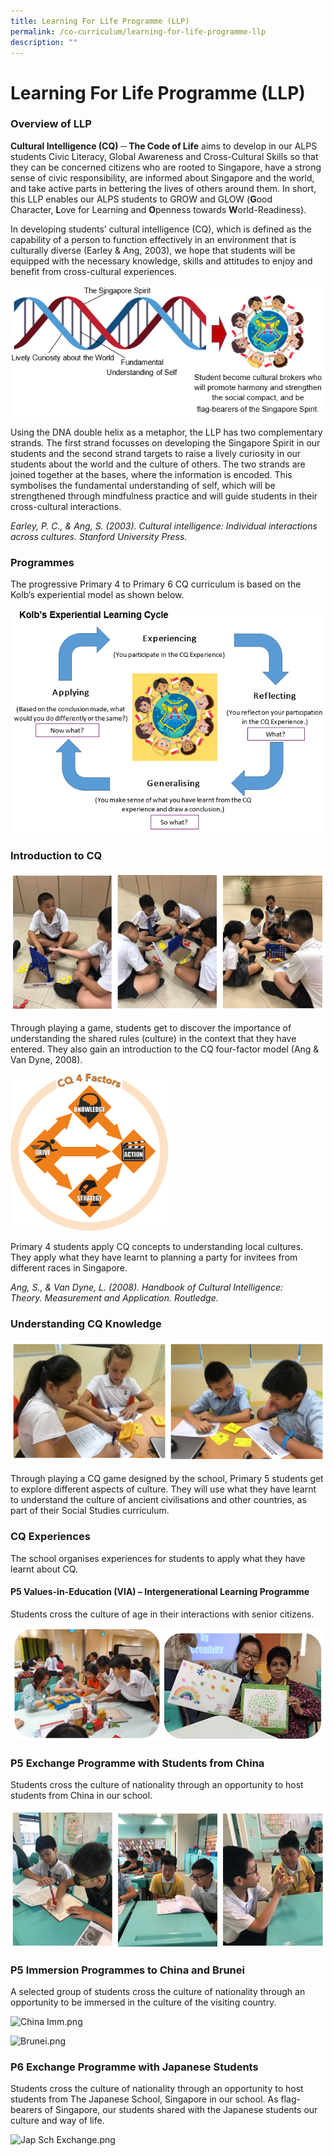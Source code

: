 ```yaml
---
title: Learning For Life Programme (LLP)
permalink: /co-curriculum/learning-for-life-programme-llp
description: ""
---
```

# **Learning For Life Programme (LLP)**

### Overview of LLP

**Cultural Intelligence (CQ) ─ The Code of Life** aims to develop in our ALPS students Civic Literacy, Global Awareness and Cross-Cultural Skills so that they can be concerned citizens who are rooted to Singapore, have a strong sense of civic responsibility, are informed about Singapore and the world, and take active parts in bettering the lives of others around them. In short, this LLP enables our ALPS students to GROW and GLOW (**G**ood Character, **L**ove for Learning and **O**penness towards **W**orld-Readiness). 

In developing students’ cultural intelligence (CQ), which is defined as the capability of a person to function effectively in an environment that is culturally diverse (Earley & Ang, 2003), we hope that students will be equipped with the necessary knowledge, skills and attitudes to enjoy and benefit from cross-cultural experiences.

![](/images/cq%20logo%203.png)

Using the DNA double helix as a metaphor, the LLP has two complementary strands. The first strand focusses on developing the Singapore Spirit in our students and the second strand targets to raise a lively curiosity in our students about the world and the culture of others. The two strands are joined together at the bases, where the information is encoded. This symbolises the fundamental understanding of self, which will be strengthened through mindfulness practice and will guide students in their cross-cultural interactions.   

*Earley, P. C., & Ang, S. (2003). Cultural intelligence: Individual interactions across cultures. Stanford University Press.*

### Programmes
The progressive Primary 4 to Primary 6 CQ curriculum is based on the Kolb’s experiential model as shown below.

![](/images/KOlbs%203.png)

### Introduction to CQ

![](/images/Intro.png)

Through playing a game, students get to discover the importance of understanding the shared rules (culture) in the context that they have entered. They also gain an introduction to the CQ four-factor model (Ang & Van Dyne, 2008).

<img src="/images/4%20factor.png" 
     style="width:50%">

Primary 4 students apply CQ concepts to understanding local cultures. They apply what they have learnt to planning a party for invitees from different races in Singapore.  

*Ang, S., & Van Dyne, L. (2008). Handbook of Cultural Intelligence: Theory. Measurement and Application. Routledge.*

### Understanding CQ Knowledge

![](/images/Game.png)

Through playing a CQ game designed by the school, Primary 5 students get to explore different aspects of culture. They will use what they have learnt to understand the culture of ancient civilisations and other countries, as part of their Social Studies curriculum.

### CQ Experiences

The school organises experiences for students to apply what they have learnt about CQ.

#### P5 Values-in-Education (VIA) – Intergenerational Learning Programme

Students cross the culture of age in their interactions with senior citizens.

![](/images/P5%20VIA.png)

### **P5 Exchange Programme with Students from China**

Students cross the culture of nationality through an opportunity to host students from China in our school.

![](/images/Exchange%20China.png)

### **P5 Immersion Programmes to China and Brunei**

A selected group of students cross the culture of nationality through an opportunity to be immersed in the culture of the visiting country.

![China Imm.png](https://alexandrapri.moe.edu.sg/qql/slot/u146/LLP/China%20Imm.png)  

![Brunei.png](https://alexandrapri.moe.edu.sg/qql/slot/u146/LLP/Brunei.png)

### **P6 Exchange Programme with Japanese Students**

Students cross the culture of nationality through an opportunity to host students from The Japanese School, Singapore in our school. As flag-bearers of Singapore, our students shared with the Japanese students our culture and way of life.

![Jap Sch Exchange.png](https://alexandrapri.moe.edu.sg/qql/slot/u146/LLP/Jap%20Sch%20Exchange.png)